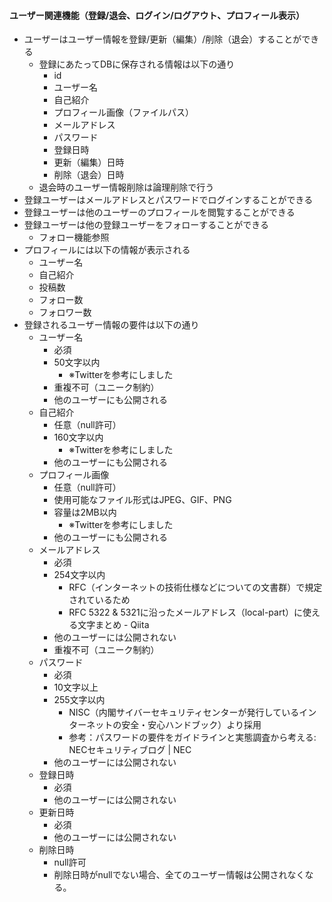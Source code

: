 ####  ユーザー関連機能（登録/退会、ログイン/ログアウト、プロフィール表示）
- ユーザーはユーザー情報を登録/更新（編集）/削除（退会）することができる
  - 登録にあたってDBに保存される情報は以下の通り
    - id
    - ユーザー名
    - 自己紹介
    - プロフィール画像（ファイルパス）
    - メールアドレス
    - パスワード
    - 登録日時
    - 更新（編集）日時
    - 削除（退会）日時
  - 退会時のユーザー情報削除は論理削除で行う
- 登録ユーザーはメールアドレスとパスワードでログインすることができる
- 登録ユーザーは他のユーザーのプロフィールを閲覧することができる
- 登録ユーザーは他の登録ユーザーをフォローすることができる
  - フォロー機能参照
- プロフィールには以下の情報が表示される
  - ユーザー名
  - 自己紹介
  - 投稿数
  - フォロー数
  - フォロワー数
- 登録されるユーザー情報の要件は以下の通り
  - ユーザー名
    - 必須
    - 50文字以内
      - ※Twitterを参考にしました
    - 重複不可（ユニーク制約）
    - 他のユーザーにも公開される
  - 自己紹介
    - 任意（null許可）
    - 160文字以内
      - ※Twitterを参考にしました
    - 他のユーザーにも公開される
  - プロフィール画像
    - 任意（null許可）
    - 使用可能なファイル形式はJPEG、GIF、PNG
    - 容量は2MB以内
      - ※Twitterを参考にしました
    - 他のユーザーにも公開される
  - メールアドレス
    - 必須
    - 254文字以内
      - RFC（インターネットの技術仕様などについての文書群）で規定されているため
      - RFC 5322 & 5321に沿ったメールアドレス（local-part）に使える文字まとめ - Qiita
    - 他のユーザーには公開されない
    - 重複不可（ユニーク制約）
  - パスワード
    - 必須
    - 10文字以上
    - 255文字以内
      - NISC（内閣サイバーセキュリティセンターが発行しているインターネットの安全・安心ハンドブック）より採用
      - 参考：パスワードの要件をガイドラインと実態調査から考える: NECセキュリティブログ | NEC
    - 他のユーザーには公開されない
  - 登録日時
    - 必須
    - 他のユーザーには公開されない
  - 更新日時
    - 必須
    - 他のユーザーには公開されない
  - 削除日時
    - null許可
    - 削除日時がnullでない場合、全てのユーザー情報は公開されなくなる。
